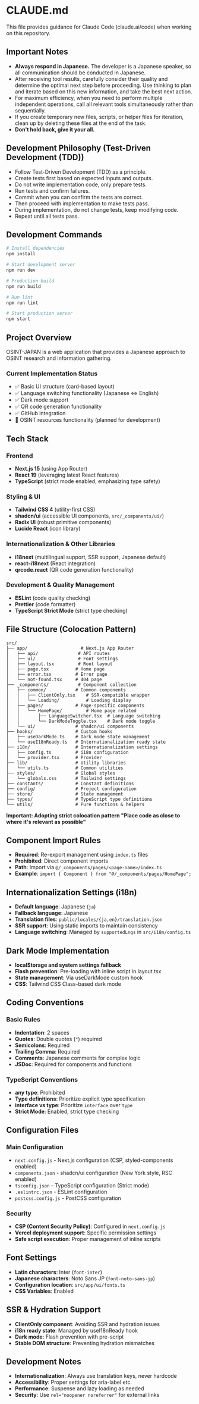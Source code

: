 # CLAUDE.md

This file provides guidance for Claude Code (claude.ai/code) when working on this repository.

## Important Notes

- **Always respond in Japanese.** The developer is a Japanese speaker, so all communication should be conducted in Japanese.
- After receiving tool results, carefully consider their quality and determine the optimal next step before proceeding. Use thinking to plan and iterate based on this new information, and take the best next action.
- For maximum efficiency, when you need to perform multiple independent operations, call all relevant tools simultaneously rather than sequentially.
- If you create temporary new files, scripts, or helper files for iteration, clean up by deleting these files at the end of the task.
- **Don't hold back, give it your all.**

## Development Philosophy (Test-Driven Development (TDD))

- Follow Test-Driven Development (TDD) as a principle.
- Create tests first based on expected inputs and outputs.
- Do not write implementation code, only prepare tests.
- Run tests and confirm failures.
- Commit when you can confirm the tests are correct.
- Then proceed with implementation to make tests pass.
- During implementation, do not change tests, keep modifying code.
- Repeat until all tests pass.

## Development Commands

```bash
# Install dependencies
npm install

# Start development server
npm run dev

# Production build
npm run build

# Run lint
npm run lint

# Start production server
npm start
```

## Project Overview

OSINT-JAPAN is a web application that provides a Japanese approach to OSINT research and information gathering.

### Current Implementation Status

- ✅ Basic UI structure (card-based layout)
- ✅ Language switching functionality (Japanese ⇔ English)
- ✅ Dark mode support
- ✅ QR code generation functionality
- ✅ GitHub integration
- 🚧 OSINT resources functionality (planned for development)

## Tech Stack

### Frontend

- **Next.js 15** (using App Router)
- **React 19** (leveraging latest React features)
- **TypeScript** (strict mode enabled, emphasizing type safety)

### Styling & UI

- **Tailwind CSS 4** (utility-first CSS)
- **shadcn/ui** (accessible UI components, `src/_components/ui/`)
- **Radix UI** (robust primitive components)
- **Lucide React** (icon library)

### Internationalization & Other Libraries

- **i18next** (multilingual support, SSR support, Japanese default)
- **react-i18next** (React integration)
- **qrcode.react** (QR code generation functionality)

### Development & Quality Management

- **ESLint** (code quality checking)
- **Prettier** (code formatter)
- **TypeScript Strict Mode** (strict type checking)

## File Structure (Colocation Pattern)

```
src/
├── app/                    # Next.js App Router
│   ├── api/               # API routes
│   ├── ui/                # Font settings
│   ├── layout.tsx         # Root layout
│   ├── page.tsx          # Home page
│   ├── error.tsx         # Error page
│   └── not-found.tsx     # 404 page
├── _components/           # Component collection
│   ├── common/           # Common components
│   │   ├── ClientOnly.tsx    # SSR-compatible wrapper
│   │   └── Loading/          # Loading display
│   ├── pages/            # Page-specific components
│   │   └── HomePage/         # Home page related
│   │       ├── LanguageSwitcher.tsx  # Language switching
│   │       └── DarkModeToggle.tsx    # Dark mode toggle
│   └── ui/               # shadcn/ui components
├── hooks/                # Custom hooks
│   ├── useDarkMode.ts    # Dark mode state management
│   └── useI18nReady.ts   # Internationalization ready state
├── i18n/                 # Internationalization settings
│   ├── config.ts         # i18n configuration
│   └── provider.tsx      # Provider
├── lib/                  # Utility libraries
│   └── utils.ts          # Common utilities
├── styles/               # Global styles
│   └── globals.css       # Tailwind settings
├── constants/            # Constant definitions
├── config/               # Project configuration
├── store/                # State management
├── types/                # TypeScript type definitions
└── utils/                # Pure functions & helpers
```

**Important: Adopting strict colocation pattern "Place code as close to where it's relevant as possible"**

## Component Import Rules

- **Required**: Re-export management using `index.ts` files
- **Prohibited**: Direct component imports
- **Path**: Import via `@/_components/pages/<page-name>/index.ts`
- **Example**: `import { Component } from "@/_components/pages/HomePage";`

## Internationalization Settings (i18n)

- **Default language**: Japanese (`ja`)
- **Fallback language**: Japanese
- **Translation files**: `public/locales/{ja,en}/translation.json`
- **SSR support**: Using static imports to maintain consistency
- **Language switching**: Managed by `supportedLngs` in `src/i18n/config.ts`

## Dark Mode Implementation

- **localStorage and system settings fallback**
- **Flash prevention**: Pre-loading with inline script in layout.tsx
- **State management**: Via useDarkMode custom hook
- **CSS**: Tailwind CSS Class-based dark mode

## Coding Conventions

### Basic Rules

- **Indentation**: 2 spaces
- **Quotes**: Double quotes (`"`) required
- **Semicolons**: Required
- **Trailing Comma**: Required
- **Comments**: Japanese comments for complex logic
- **JSDoc**: Required for components and functions

### TypeScript Conventions

- **any type**: Prohibited
- **Type definitions**: Prioritize explicit type specification
- **interface vs type**: Prioritize `interface` over `type`
- **Strict Mode**: Enabled, strict type checking

## Configuration Files

### Main Configuration

- `next.config.js` - Next.js configuration (CSP, styled-components enabled)
- `components.json` - shadcn/ui configuration (New York style, RSC enabled)
- `tsconfig.json` - TypeScript configuration (Strict mode)
- `.eslintrc.json` - ESLint configuration
- `postcss.config.js` - PostCSS configuration

### Security

- **CSP (Content Security Policy)**: Configured in `next.config.js`
- **Vercel deployment support**: Specific permission settings
- **Safe script execution**: Proper management of inline scripts

## Font Settings

- **Latin characters**: Inter (`font-inter`)
- **Japanese characters**: Noto Sans JP (`font-noto-sans-jp`)
- **Configuration location**: `src/app/ui/fonts.ts`
- **CSS Variables**: Enabled

## SSR & Hydration Support

- **ClientOnly component**: Avoiding SSR and hydration issues
- **i18n ready state**: Managed by useI18nReady hook
- **Dark mode**: Flash prevention with pre-script
- **Stable DOM structure**: Preventing hydration mismatches

## Development Notes

- **Internationalization**: Always use translation keys, never hardcode
- **Accessibility**: Proper settings for aria-label etc.
- **Performance**: Suspense and lazy loading as needed
- **Security**: Use `rel="noopener noreferrer"` for external links